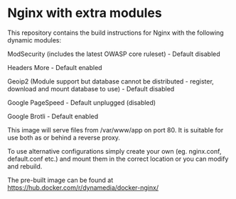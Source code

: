 # Nginx with extra modules

This repository contains the build instructions for Nginx with the following dynamic modules:

ModSecurity (includes the latest OWASP core ruleset) - Default disabled

Headers More - Default enabled

Geoip2 (Module support but database cannot be distributed - register, download and mount database to use) - Default disabled

Google PageSpeed - Default unplugged (disabled)

Google Brotli - Default enabled

This image will serve files from /var/www/app on port 80. It is suitable for use both as or behind a reverse proxy.

To use alternative configurations simply create your own (eg. nginx.conf, default.conf etc.) and mount them in the correct location or you can modify and rebuild.

The pre-built image can be found at https://hub.docker.com/r/dynamedia/docker-nginx/
